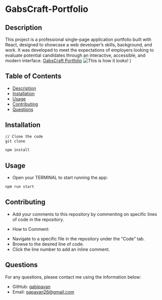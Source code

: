 # GabsCraft-Portfolio

## Description

This project is a professional single-page application portfolio built with React, designed to showcase a web developer’s skills, background, and work. It was developed to meet the expectations of employers looking to evaluate potential candidates through an interactive, accessible, and modern interface. [GabsCraft Portfolio](https://atmospredict.onrender.com)
![This is how it looks!](https://github.com/user-attachments/assets/ad22f60a-a07c-41e5-aa5d-63926263d742)
)


## Table of Contents
- [Description](#description)
- [Installation](#installation)
- [Usage](#usage)
- [Contributing](#contributing)
- [Questions](#questions)

##  Installation 

```md
// Clone the code
git clone 
```
```bash
npm install
```

## Usage

* Open your TERMINAL to start running the app:

```bash
npm run start
```

 ##  Contributing
* Add your comments to this repository by commenting on specific lines of code in the repository.

* How to Comment:
- Navigate to a specific file in the repository under the “Code” tab.
- Browse to the desired line of code.
- Click the line number to add an inline comment.

 ##  Questions
For any questions, please contact me using the information below:
- GitHub: [gabipayan](https://github.com/gabipayan)
- Email: [gapayan26@gmail.com](gapayan26@gmail.com)
 

